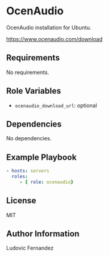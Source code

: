 # OcenAudio

OcenAudio installation for Ubuntu.

https://www.ocenaudio.com/download

## Requirements

No requirements.

## Role Variables

- `ocenaudio_download_url`: optional

## Dependencies

No dependencies.

## Example Playbook

```yml
- hosts: servers
  roles:
     - { role: ocenaudio}
```

## License

MIT

## Author Information

Ludovic Fernandez
